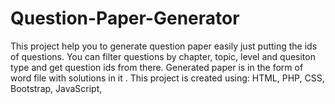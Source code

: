# Question-Paper-Generator
This project help you to generate question paper easily just putting the ids of questions.
You can filter questions by chapter, topic, level and quesiton type and get question ids from there.
Generated paper is in the form of word file with solutions in it .
This project is created using:
HTML, 
PHP, 
CSS, 
Bootstrap, 
JavaScript, 
